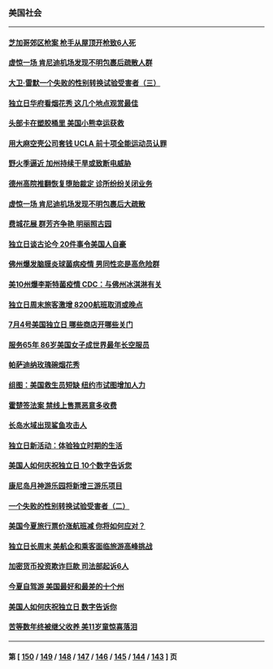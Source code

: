 ### 美国社会
---
#### [芝加哥郊区枪案 枪手从屋顶开枪致6人死](../../pages/ncid1078160/n13773480.md) 
#### [虚惊一场 肯尼迪机场发现不明包裹后疏散人群](../../pages/ncid1078160/n13772986.md) 
#### [大卫·雷默一个失败的性别转换试验受害者（三）](../../pages/ncid1078160/n13773097.md) 
#### [独立日华府看烟花秀 这几个地点观赏最佳](../../pages/ncid1078160/n13772862.md) 
#### [头部卡在塑胶桶里 美国小熊幸运获救](../../pages/ncid1078160/n13772866.md) 
#### [用大麻空壳公司套钱 UCLA 前十项全能运动员认罪](../../pages/ncid1078160/n13772969.md) 
#### [野火季逼近 加州持续干旱或致断电威胁](../../pages/ncid1078160/n13772951.md) 
#### [德州高院推翻恢复堕胎裁定 诊所纷纷关闭业务](../../pages/ncid1078160/n13772819.md) 
#### [虚惊一场 肯尼迪机场发现不明包裹后大疏散](../../pages/ncid1078160/n13772811.md) 
#### [费城花展 群芳齐争艳 明丽照古园](../../pages/ncid1078160/n13772741.md) 
#### [独立日谈古论今 20件事令美国人自豪](../../pages/ncid1078160/n13772253.md) 
#### [佛州爆发脑膜炎球菌病疫情 男同性恋是高危险群](../../pages/ncid1078160/n13772687.md) 
#### [美10州爆李斯特菌疫情 CDC：与佛州冰淇淋有关](../../pages/ncid1078160/n13772415.md) 
#### [独立日周末旅客激增 8200航班取消或晚点](../../pages/ncid1078160/n13772205.md) 
#### [7月4号美国独立日 哪些商店开哪些关门](../../pages/ncid1078160/n13772227.md) 
#### [服务65年 86岁美国女子成世界最年长空服员](../../pages/ncid1078160/n13771989.md) 
#### [帕萨迪纳玫瑰碗烟花秀](../../pages/ncid1078160/n13771971.md) 
#### [组图：美国救生员短缺 纽约市试图增加人力](../../pages/ncid1078160/n13771387.md) 
#### [霍楚签法案 禁线上售票恶意多收费](../../pages/ncid1078160/n13771930.md) 
#### [长岛水域出现鲨鱼攻击人](../../pages/ncid1078160/n13771931.md) 
#### [独立日新活动：体验独立时期的生活](../../pages/ncid1078160/n13771932.md) 
#### [美国人如何庆祝独立日 10个数字告诉您](../../pages/ncid1078160/n13771934.md) 
#### [康尼岛月神游乐园将新增三游乐项目](../../pages/ncid1078160/n13771938.md) 
#### [一个失败的性别转换试验受害者（二）](../../pages/ncid1078160/n13771916.md) 
#### [美国今夏旅行票价涨航班减 你将如何应对？](../../pages/ncid1078160/n13771723.md) 
#### [独立日长周末 美航企和乘客面临旅游高峰挑战](../../pages/ncid1078160/n13771695.md) 
#### [加密货币投资欺诈巨款 司法部起诉6人](../../pages/ncid1078160/n13771728.md) 
#### [今夏自驾游 美国最好和最差的十个州](../../pages/ncid1078160/n13771663.md) 
#### [美国人如何庆祝独立日 数字告诉你](../../pages/ncid1078160/n13771602.md) 
#### [苦等数年终被继父收养 美11岁童惊喜落泪](../../pages/ncid1078160/n13771116.md) 

---
#### 第 [ [150](./150.md) / [149](./149.md) / [148](./148.md) / [147](./147.md) / [146](./146.md) / [145](./145.md) / [144](./144.md) / [143](./143.md) ] 页
